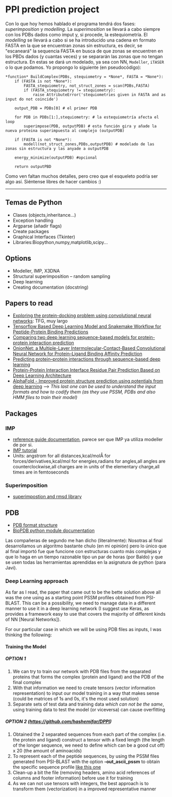 # PPI prediction project

Con lo que hoy hemos hablado el programa tendrá dos fases: _superimposition_ y _modelling_. La _superimosition_ se llevará a cabo siempre con los PDBs dados como imput y, si procede, la estequiometría. El _modelling_ se llevará a cabo si se ha introducido una cadena en formato FASTA en la que se encuentran zonas sin estructura, es decir, se "escaneará" la sequencia FASTA en busca de que zonas se encuentren en los PBDs dados (y cuantas veces) y se separarán las zonas que no tengan estructura. En estas se dará un modelado, ya sea con NN, `Modeller`, `iTASER` o lo que podamos. Yo propongo lo siguiente (en pseudocódigo):

```
*function* BuildComplex(PDBs, stequiometry = *None*, FASTA = *None*):
    if (FASTA is not *None*):
        FASTA_stequiometry, not_struct_zones = scan(PDBs,FASTA)
        if (FASTA_stequiometry != stequiometry):
            raise AttributeError('stequiometries given in FASTA and as input do not coincide')
    
    output_PDB = PDBs[0] # el primer PDB
    
    for PDB in PDBs[1:],stequiometry: # la estequiometría afecta el loop
        superimpose(PDB, outputPDB) # esta función gira y añade la nueva proteina superimpuesta al complejo (outputPDB)
        
    if (FASTA is not *None*):
        modell(not_struct_zones,PDBs,outputPDB) # modelado de las zonas sin estructura y las anyade a outputPDB
    
    energy_minimize(outputPDB) #opcional
    
    return outputPBD
```
Como ven faltan muchos detalles, pero creo que el esqueleto podría ser algo así. Siéntense libres de hacer cambios :)

---

## Temas de Python 
* Clases (objects,inheritance...)
* Exception handling 
* Argparse (añadir flags)
* Create packages
* Graphical Interfaces (Tkinter)
* Libraries:Biopython,numpy,matplotlib,scipy...


## Options

* Modeller, IMP, X3DNA
* Structural superimposition – random sampling
* Deep learning
* Creating documentation (docstring)

## Papers to read

* [Exploring the protein-docking problem using convolutional neural networks](https://upcommons.upc.edu/handle/2117/115303): TFG, muy largo
* [Tensorflow Based Deep Learning Model and Snakemake Workflow for Peptide-Protein Binding Predictions](https://www.biorxiv.org/content/10.1101/410928v3)
* [Comparing two deep learning sequence-based models for protein-protein interaction prediction](https://arxiv.org/abs/1901.06268)
* [OnionNet: a Multiple-Layer Intermolecular-Contact-Based Convolutional Neural Network for Protein–Ligand Binding Affinity Prediction](https://pubs.acs.org/doi/full/10.1021/acsomega.9b01997#)
* [Predicting protein–protein interactions through sequence-based deep learning](https://academic.oup.com/bioinformatics/article/34/17/i802/5093239)
* [Protein-Protein Interaction Interface Residue Pair Prediction Based on Deep Learning Architecture](https://ieeexplore.ieee.org/document/7932134)
* [AlphaFold - Improved protein structure prediction using potentials from deep learning](./Files/AlphaFold.pdf) -->
_This last one can be used to understand the input formats and how to codify them (as they use PSSM, PDBs and also HMM files to train their model)_

## Packages

### IMP 
* [reference guide documentation](https://integrativemodeling.org/2.12.0/doc/ref/), parece ser que IMP ya utiliza modeller de por si.
* [IMP tutorial](https://integrativemodeling.org/2.4.0/doc/tutorial/library.html) 
* Units: angstrom for all distances,kcal/molÅ for forces/derivatives,kcal/mol for energies,radians for angles,all angles are counterclockwise,all charges are in units of the elementary charge,all times are in femtoseconds

### Superimposition 
* [superimpostion and rmsd library](https://pypi.org/project/rmsd/)

## PDB
* [PDB format structure](https://www.cgl.ucsf.edu/chimera/docs/UsersGuide/tutorials/pdbintro.html)
* [BioPDB python module documentation](https://biopython.org/wiki/The_Biopython_Structural_Bioinformatics_FAQ)


Las compañeras de segundo me han dicho (literalmente): Nosotras al final desarrollamos un algoritmo bastante chulo (en mi opinión) pero lo único que al final importó fue que funcione con estructuras cuanto más complejas y que lo haga en un tiempo razonable tipo un par de horas (por Baldo) y que se usen todas las herramientas aprendidas en la asignatura de python (para Javi).

### Deep Learning approach
As far as I read, the paper that came out to be the bette solution above all was the one using as a starting point PSSM profiles obtained from PSI-BLAST. This can be a possibility, we need to manage data in a different manner to use it in a deep learning network (I suggest use Keras, as provides a framework easy to use that covers the majority of different kinds of NN [Neural Networks]). 

For our particular case in which we will be using PDB files as inputs, I was thinking the following:

#### Training the Model

##### OPTION 1
1) We can try to train our network with PDB files from the separated proteins that forms the complex (protein and ligand) and the PDB of the final complex
2) With that information we need to create tensors (vector information representation) to input our model training in a way that makes sense (could be matrices of 1s and 0s, it's the most used solution)
3) Separate sets of test data and training data *which can not be the same*, using training data to test the model (or viceversa) can cause overfitting 

##### OPTION 2 (https://github.com/hashemifar/DPPI)
1) Obtained the 2 separated sequences from each part of the complex (i.e. the protein and ligand) construct a tensor with a fixed length (the length of the longer sequence, we need to define which can be a good cut off) x 20 (the amount of aminoacids) 
2) To represent each of the peptide sequences, by using the PSSM files generated from PSI-BLAST with the option **-out_ascii_pssm** to obtain the specific sequence profile [like this one](./Files/ascii_target.pssm)
3) Clean-up a bit the file (removing headers, amino acid references of columns and footer information) before use it for training
4) As we can not use tensors with integers, the best approach is to transform them (vectorization) in a improved representative manner
